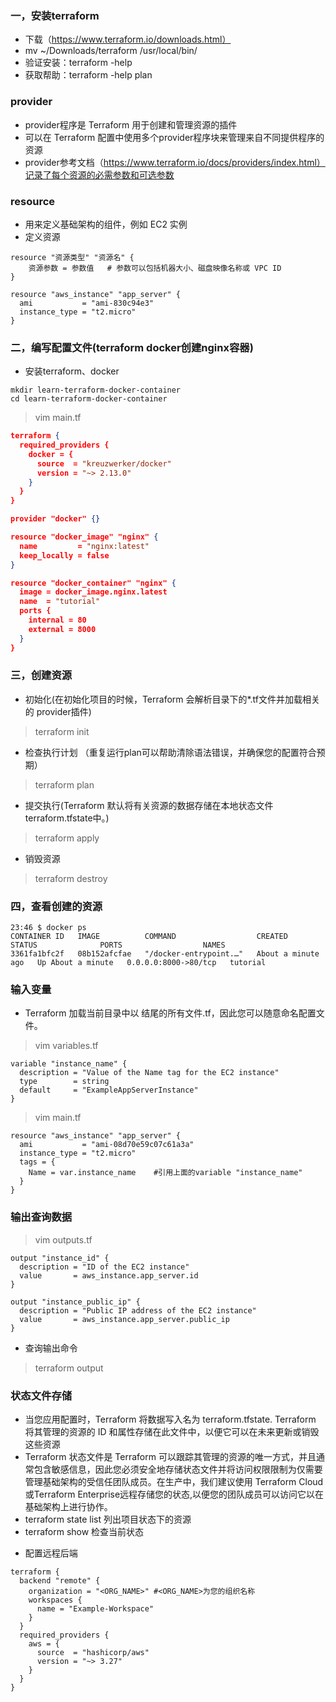### 一，安装terraform
* 下载（https://www.terraform.io/downloads.html）
* mv ~/Downloads/terraform /usr/local/bin/
* 验证安装：terraform -help
* 获取帮助：terraform -help plan

### provider
* provider程序是 Terraform 用于创建和管理资源的插件
* 可以在 Terraform 配置中使用多个provider程序块来管理来自不同提供程序的资源
* provider参考文档（https://www.terraform.io/docs/providers/index.html）记录了每个资源的必需参数和可选参数

### resource
* 用来定义基础架构的组件，例如 EC2 实例
* 定义资源
```
resource "资源类型" "资源名" {
    资源参数 = 参数值   # 参数可以包括机器大小、磁盘映像名称或 VPC ID 
}
```
```
resource "aws_instance" "app_server" {
  ami           = "ami-830c94e3"
  instance_type = "t2.micro"
}
```

### 二，编写配置文件(terraform docker创建nginx容器)
* 安装terraform、docker
```
mkdir learn-terraform-docker-container
cd learn-terraform-docker-container
```

>vim main.tf
```json
terraform {
  required_providers {
    docker = {
      source  = "kreuzwerker/docker"
      version = "~> 2.13.0"
    }
  }
}

provider "docker" {}

resource "docker_image" "nginx" {
  name         = "nginx:latest"
  keep_locally = false
}

resource "docker_container" "nginx" {
  image = docker_image.nginx.latest
  name  = "tutorial"
  ports {
    internal = 80
    external = 8000
  }
}

```

### 三，创建资源
* 初始化(在初始化项目的时候，Terraform 会解析目录下的*.tf文件并加载相关的 provider插件)
>terraform init

* 检查执行计划 （重复运行plan可以帮助清除语法错误，并确保您的配置符合预期）
>terraform plan

* 提交执行(Terraform 默认将有关资源的数据存储在本地状态文件terraform.tfstate中。)
>terraform apply

* 销毁资源
>terraform destroy

###  四，查看创建的资源
```
23:46 $ docker ps
CONTAINER ID   IMAGE          COMMAND                  CREATED              STATUS              PORTS                  NAMES
3361fa1bfc2f   08b152afcfae   "/docker-entrypoint.…"   About a minute ago   Up About a minute   0.0.0.0:8000->80/tcp   tutorial
```


### 输入变量
* Terraform 加载当前目录中以 结尾的所有文件.tf，因此您可以随意命名配置文件。
>vim variables.tf
```
variable "instance_name" {
  description = "Value of the Name tag for the EC2 instance"
  type        = string
  default     = "ExampleAppServerInstance"
}
```
>vim main.tf
```
resource "aws_instance" "app_server" {
  ami           = "ami-08d70e59c07c61a3a"
  instance_type = "t2.micro"
  tags = {
    Name = var.instance_name    #引用上面的variable "instance_name"
  }
}
```

### 输出查询数据
>vim outputs.tf
```
output "instance_id" {
  description = "ID of the EC2 instance"
  value       = aws_instance.app_server.id
}

output "instance_public_ip" {
  description = "Public IP address of the EC2 instance"
  value       = aws_instance.app_server.public_ip
}
```
* 查询输出命令
>terraform output


### 状态文件存储
-  当您应用配置时，Terraform 将数据写入名为 terraform.tfstate. Terraform 将其管理的资源的 ID 和属性存储在此文件中，以便它可以在未来更新或销毁这些资源
- Terraform 状态文件是 Terraform 可以跟踪其管理的资源的唯一方式，并且通常包含敏感信息，因此您必须安全地存储状态文件并将访问权限限制为仅需要管理基础架构的受信任团队成员。在生产中，我们建议使用 Terraform Cloud 或Terraform Enterprise远程存储您的状态,以便您的团队成员可以访问它以在基础架构上进行协作。
- terraform state list 列出项目状态下的资源
- terraform show 检查当前状态

* 配置远程后端
```
terraform {
  backend "remote" {
    organization = "<ORG_NAME>" #<ORG_NAME>为您的组织名称
    workspaces {
      name = "Example-Workspace"
    }
  }
  required_providers {
    aws = {
      source  = "hashicorp/aws"
      version = "~> 3.27"
    }
  }
}
```